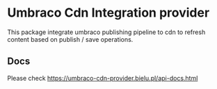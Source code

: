 # Umbraco Cdn Integration provider
This package integrate umbraco publishing pipeline to cdn to refresh content based on publish / save operations.
## Docs
Please check https://umbraco-cdn-provider.bielu.pl/api-docs.html
